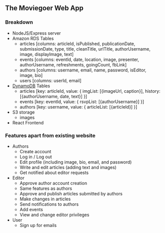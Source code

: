 The Moviegoer Web App
---------------------

### Breakdown 

- NodeJS/Express server
- Amazon RDS Tables
	- articles [columns: articleId, isPublished, publicationDate, submissionDate, type, title, cleanTitle, urlTitle, authorUsername, image, displayImage, text]
	- events [columns: eventId, date, location, image, presenter, authorUsername, refreshments, goingCount, fbLink]
	- authors [columns: username, email, name, password, isEditor, image, bio]
	- users [columns: userId, email]
- [DynamoDB](https://www.youtube.com/watch?v=tDqLwzQEOmM "Video Tutorial") Tables
	- articles [key: articleId, value: { imgList: [{imageUrl, caption}], history: [{authorUsername, date, text}] }]
	- events [key: eventId, value: { rsvpList: [{authorUsername}] }]
	- authors [key: username, value: { articleList: [{articleId}] }]
- S3 storage
	- images
- React Frontend 

### Features apart from existing website

- Authors
	- Create account
	- Log in / Log out
	- Edit profile (including image, bio, email, and password)
	- Write and edit articles (adding text and images)
	- Get notified about editor requests
- Editor
	- Approve author account creation
	- Same features as authors 
	- Approve and publish articles submitted by authors
	- Make changes in articles 
	- Send notifications to authors 
	- Add events
	- View and change editor privileges
- User
	- Sign up for emails
